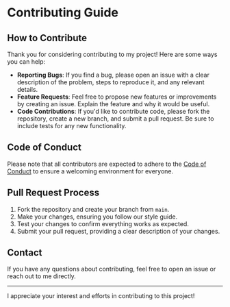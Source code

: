# Contributing Guide

## How to Contribute

Thank you for considering contributing to my project! Here are some ways you can help:

- **Reporting Bugs**: If you find a bug, please open an issue with a clear description of the problem, steps to reproduce it, and any relevant details.
- **Feature Requests**: Feel free to propose new features or improvements by creating an issue. Explain the feature and why it would be useful.
- **Code Contributions**: If you'd like to contribute code, please fork the repository, create a new branch, and submit a pull request. Be sure to include tests for any new functionality.

## Code of Conduct

Please note that all contributors are expected to adhere to the [Code of Conduct](./code_of_conduct.md) to ensure a welcoming environment for everyone.

## Pull Request Process

1. Fork the repository and create your branch from `main`.
2. Make your changes, ensuring you follow our style guide.
3. Test your changes to confirm everything works as expected.
4. Submit your pull request, providing a clear description of your changes.

## Contact

If you have any questions about contributing, feel free to open an issue or reach out to me directly.

---

I appreciate your interest and efforts in contributing to this project!
